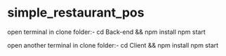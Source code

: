 # simple_restaurant_pos

open terminal in clone folder:-
cd Back-end && npm install
npm start



open another terminal in clone folder:-
cd Client && npm install
npm start
